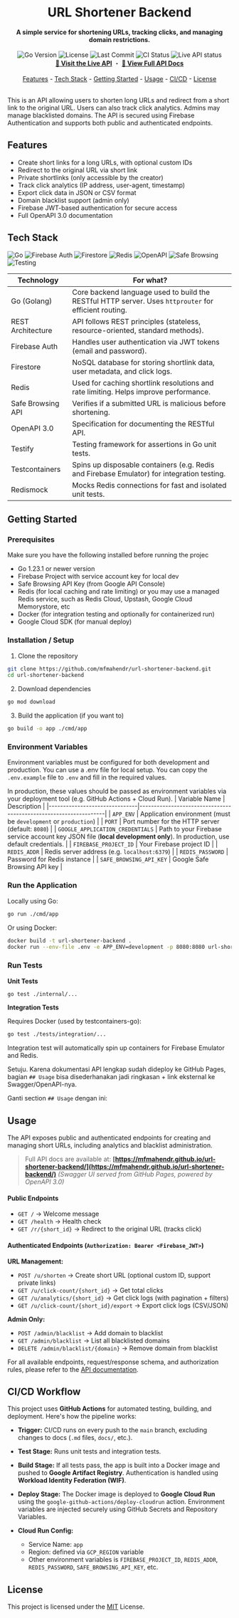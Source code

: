 <div align="center">
    <h1>URL Shortener Backend</h1>
    <strong>A simple service for shortening URLs, tracking clicks, and managing domain restrictions.</strong>
    </br>
    </br>
    <div align="center">
        <span>
            <img src="https://img.shields.io/github/go-mod/go-version/mfmahendr/url-shortener-backend" alt="Go Version" />
            <img src="https://img.shields.io/github/license/mfmahendr/url-shortener-backend" alt="License" />
            <img src="https://img.shields.io/github/last-commit/mfmahendr/url-shortener-backend" alt="Last Commit" />
            <img src="https://img.shields.io/github/actions/workflow/status/mfmahendr/url-shortener-backend/google-cloudrun-docker.yml?branch=main" alt="CI Status" />
            <img src="https://img.shields.io/badge/API-live-blue" alt="Live API status" />
        </span>
    </div>
    <div align="center">
        <a href="https://app-533905689825.asia-southeast2.run.app" target="_blank"><strong>🔗 Visit the Live API</strong></a> ・
        <a href="https://mfmahendr.github.io/url-shortener-backend/" target="_blank"><strong>📝 View Full API Docs</strong></a>
    </div>
    </br>
    <div align="center">
        <a href="#features">Features</a> - 
        <a href="#tech-stack">Tech Stack</a> - 
        <a href="#getting-started">Getting Started</a> - 
        <a href="#usage">Usage</a> - 
        <a href="#cicd-workflow">CI/CD</a> - 
        <a href="#license">License</a>
    </div>
</div>

<br>

This is an API allowing users to shorten long URLs and redirect from a short link to the original URL. Users can also track click analytics. Admins may manage blacklisted domains. The API is secured using Firebase Authentication and supports both public and authenticated endpoints.

## Features

* Create short links for a long URLs, with optional custom IDs
* Redirect to the original URL via short link
* Private shortlinks (only accessible by the creator)
* Track click analytics (IP address, user-agent, timestamp)
* Export click data in JSON or CSV format
* Domain blacklist support (admin only)
* Firebase JWT-based authentication for secure access
* Full OpenAPI 3.0 documentation

## Tech Stack

![Go](https://img.shields.io/badge/Go-1.23.1-blue?logo=go) ![Firebase Auth](https://img.shields.io/badge/Auth-Firebase-orange?logo=firebase) ![Firestore](https://img.shields.io/badge/Database-Firestore-ffca28?logo=firebase) ![Redis](https://img.shields.io/badge/Cache-Redis-dc382d?logo=redis) ![OpenAPI](https://img.shields.io/badge/OpenAPI-3.0-green?logo=swagger) ![Safe Browsing](https://img.shields.io/badge/Security-Google%20Safe%20Browsing-lightgrey?logo=google) ![Testing](https://img.shields.io/badge/Testing-Testify%20%7C%20Testcontainers%20%7C%20Redismock-blueviolet)

| Technology        | For what? |
|-------------------|-----------------|
| Go (Golang)       | Core backend language used to build the RESTful HTTP server. Uses `httprouter` for efficient routing. |
| REST Architecture | API follows REST principles (stateless, resource-oriented, standard methods). |
| Firebase Auth     | Handles user authentication via JWT tokens (email and password). |
| Firestore         | NoSQL database for storing shortlink data, user metadata, and click logs. |
| Redis             | Used for caching shortlink resolutions and rate limiting. Helps improve performance. |
| Safe Browsing API | Verifies if a submitted URL is malicious before shortening. |
| OpenAPI 3.0       | Specification for documenting the RESTful API. |
| Testify           | Testing framework for assertions in Go unit tests. |
| Testcontainers    | Spins up disposable containers (e.g. Redis and Firebase Emulator) for integration testing. |
| Redismock         | Mocks Redis connections for fast and isolated unit tests. |

## Getting Started

### Prerequisites
Make sure you have the following installed before running the projec

- Go 1.23.1 or newer version
- Firebase Project with service account key for local dev
- Safe Browsing API Key (from Google API Console)
- Redis (for local caching and rate limiting) or you may use a managed Redis service, such as Redis Cloud, Upstash, Google Cloud Memorystore, etc
- Docker  (for integration testing and optionally for containerized run)
- Google Cloud SDK (for manual deploy)

### Installation / Setup
1. Clone the repository

```bash
git clone https://github.com/mfmahendr/url-shortener-backend.git
cd url-shortener-backend
```
2. Download dependencies

```bash
go mod download
```

3. Build the application (if you want to) 

```bash
go build -o app ./cmd/app
```

### Environment Variables
Environment variables must be configured for both development and production. You can use a .env file for local setup. You can copy the `.env.example` file to `.env` and fill in the required values.

In production, these values should be passed as environment variables via your deployment tool (e.g. GitHub Actions + Cloud Run).
| Variable Name                  | Description                                                      |
|-------------------------------|------------------------------------------------------------------|
| `APP_ENV`                     | Application environment (must be `development` or `production`)       |
| `PORT`                        | Port number for the HTTP server (default: `8080`)                |
| `GOOGLE_APPLICATION_CREDENTIALS` | Path to your Firebase service account key JSON file (**local development only**). In production, use default credentials. |
| `FIREBASE_PROJECT_ID`         | Your Firebase project ID                                         |
| `REDIS_ADDR`                  | Redis server address (e.g. `localhost:6379`)                     |
| `REDIS_PASSWORD`              | Password for Redis instance                                      |
| `SAFE_BROWSING_API_KEY`       | Google Safe Browsing API key                                     |

### Run the Application
Locally using Go:
```bash
go run ./cmd/app
```

Or using Docker:

```bash
docker build -t url-shortener-backend .
docker run --env-file .env -e APP_ENV=development -p 8080:8080 url-shortener-backend
```

### Run Tests

**Unit Tests**

```bash
go test ./internal/...
```

**Integration Tests**

Requires Docker (used by testcontainers-go):

```bash
go test ./tests/integration/...
```

Integration test will automatically spin up containers for Firebase Emulator and Redis.

Setuju. Karena dokumentasi API lengkap sudah dideploy ke GitHub Pages, bagian `## Usage` bisa disederhanakan jadi ringkasan + link eksternal ke Swagger/OpenAPI-nya.

Ganti section `## Usage` dengan ini:

## Usage

The API exposes public and authenticated endpoints for creating and managing short URLs, including analytics and blacklist administration.

> Full API docs are available at:
> **[https://mfmahendr.github.io/url-shortener-backend/](https://mfmahendr.github.io/url-shortener-backend/)**
> *(Swagger UI served from GitHub Pages, powered by OpenAPI 3.0)*

#### Public Endpoints

* `GET /` → Welcome message
* `GET /health` → Health check
* `GET /r/{short_id}` → Redirect to the original URL (tracks click)

#### Authenticated Endpoints (`Authorization: Bearer <Firebase_JWT>`)

**URL Management:**

* `POST /u/shorten` → Create short URL (optional custom ID, support private links)
* `GET /u/click-count/{short_id}` → Get total clicks
* `GET /u/analytics/{short_id}` → Get click logs (with pagination + filters)
* `GET /u/click-count/{short_id}/export` → Export click logs (CSV/JSON)

**Admin Only:**

* `POST /admin/blacklist` → Add domain to blacklist
* `GET /admin/blacklist` → List all blacklisted domains
* `DELETE /admin/blacklist/{domain}` → Remove domain from blacklist

For all available endpoints, request/response schema, and authorization rules, please refer to the [API documentation](https://mfmahendr.github.io/url-shortener-backend/).


## CI/CD Workflow

This project uses **GitHub Actions** for automated testing, building, and deployment. Here's how the pipeline works:

* **Trigger:**
  CI/CD runs on every push to the `main` branch, excluding changes to docs (`.md` files, `docs/`, etc.).

* **Test Stage:**
  Runs unit tests and integration tests.

* **Build Stage:**
  If all tests pass, the app is built into a Docker image and pushed to **Google Artifact Registry**. Authentication is handled using **Workload Identity Federation (WIF)**.

* **Deploy Stage:**
  The Docker image is deployed to **Google Cloud Run** using the `google-github-actions/deploy-cloudrun` action. Environment variables are injected securely using GitHub Secrets and Repository Variables.

* **Cloud Run Config:**

  * Service Name: `app`
  * Region: defined via `GCP_REGION` variable
  * Other environment variables is `FIREBASE_PROJECT_ID`, `REDIS_ADDR`, `REDIS_PASSWORD`, `SAFE_BROWSING_API_KEY`, etc.

## License

This project is licensed under the [MIT](https://choosealicense.com/licenses/mit/) License.
